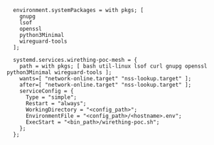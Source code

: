 
      environment.systemPackages = with pkgs; [
        gnupg
        lsof
        openssl
        python3Minimal
        wireguard-tools
      ];

      systemd.services.wirething-poc-mesh = {
        path = with pkgs; [ bash util-linux lsof curl gnupg openssl python3Minimal wireguard-tools ];
        wants=[ "network-online.target" "nss-lookup.target" ];
        after=[ "network-online.target" "nss-lookup.target" ];
        serviceConfig = {
          Type = "simple";
          Restart = "always";
          WorkingDirectory = "<config_path>";
          EnvironmentFile = "<config_path>/<hostname>.env";
          ExecStart = "<bin_path>/wirething-poc.sh";
        };
      };

